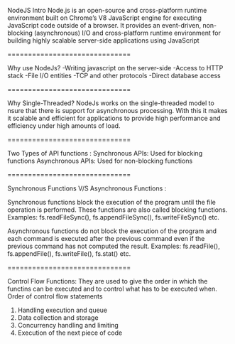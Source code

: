 NodeJS Intro
Node.js is an open-source and cross-platform runtime environment built on Chrome’s V8 JavaScript engine for executing JavaScript code outside of a browser. It provides an event-driven, non-blocking (asynchronous) I/O and cross-platform runtime environment for building highly scalable server-side applications using JavaScript

==============================

Why use NodeJs?
-Writing javascript on the server-side
-Access to HTTP stack
-File I/O entities
-TCP and other protocols
-Direct database access

==============================

Why Single-Threaded?
NodeJs works on the single-threaded model to nsure that there is support for asynchronous processing. With this it makes it scalable and efficient for applications to provide high performance and efficiency under high amounts of load.

==============================

Two Types of API functions :
Synchronous APIs: Used for blocking functions
Asynchronous APIs: Used for non-blocking functions

==============================

Synchronous Functions V/S Asynchronous Functions :

Synchronous functions block the execution of the program until the file operation is performed. These functions are also called blocking functions. Examples: fs.readFileSync(), fs.appendFileSync(), fs.writeFileSync() etc.

Asynchronous functions do not block the execution of the program and each command is executed after the previous command even if the previous command has not computed the result. Examples: fs.readFile(), fs.appendFile(), fs.writeFile(), fs.stat() etc.

==============================

Control Flow Functions: They are used to give the order in which the functins can be executed and to control what has to be executed when.
Order of control flow statements

1. Handling execution and queue
2. Data collection and storage
3. Concurrency handling and limiting
4. Execution of the next piece of code
